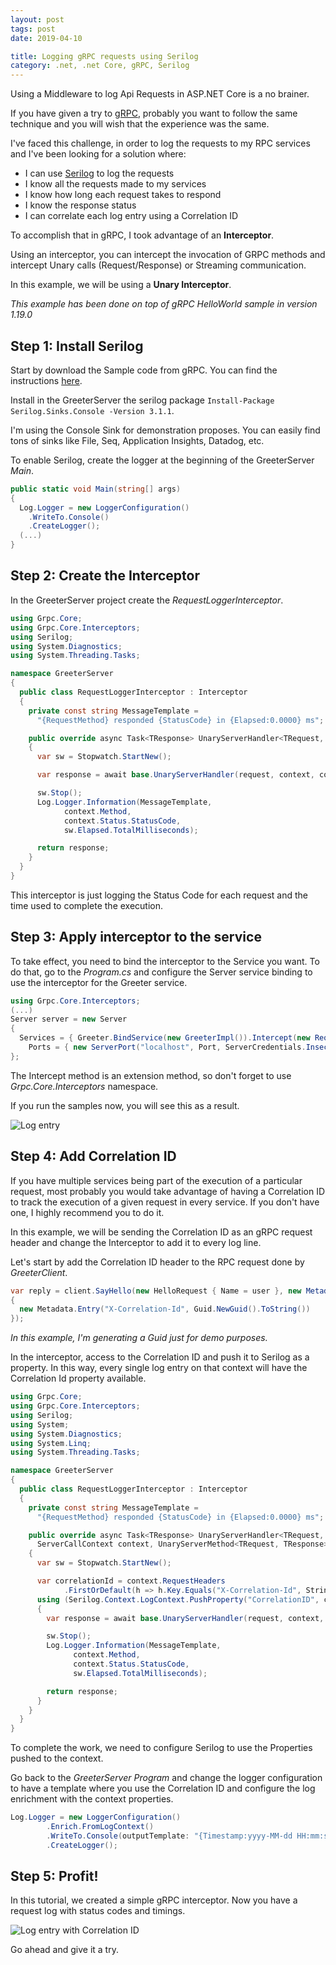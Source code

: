 ```yaml
---
layout: post
tags: post
date: 2019-04-10

title: Logging gRPC requests using Serilog
category: .net, .net Core, gRPC, Serilog
---
```


Using a Middleware to log Api Requests in ASP.NET Core is a no brainer.

If you have given a try to [gRPC](https://grpc.io/), probably you want to follow the same technique and you will wish that the experience was the same.

I've faced this challenge, in order to log the requests to my RPC services and I've been looking for a solution where:

- I can use [Serilog](https://serilog.net/) to log the requests
- I know all the requests made to my services
- I know how long each request takes to respond
- I know the response status
- I can correlate each log entry using a Correlation ID

To accomplish that in gRPC, I took advantage of an **Interceptor**.

Using an interceptor, you can intercept the invocation of GRPC methods and intercept Unary calls (Request/Response) or Streaming communication.

In this example, we will be using a **Unary Interceptor**.

_This example has been done on top of gRPC HelloWorld sample in version 1.19.0_

## Step 1: Install Serilog

Start by download the Sample code from gRPC. You can find the instructions [here](https://grpc.io/docs/quickstart/csharp.html).

Install in the GreeterServer the serilog package `Install-Package Serilog.Sinks.Console -Version 3.1.1`.

I'm using the Console Sink for demonstration proposes. You can easily find tons of sinks like File, Seq, Application Insights, Datadog, etc.

To enable Serilog, create the logger at the beginning of the GreeterServer _Main_.

```csharp
public static void Main(string[] args)
{
  Log.Logger = new LoggerConfiguration()
    .WriteTo.Console()
    .CreateLogger();
  (...)
}
```

## Step 2: Create the Interceptor

In the GreeterServer project create the _RequestLoggerInterceptor_.

```csharp
using Grpc.Core;
using Grpc.Core.Interceptors;
using Serilog;
using System.Diagnostics;
using System.Threading.Tasks;

namespace GreeterServer
{
  public class RequestLoggerInterceptor : Interceptor
  {
    private const string MessageTemplate =
      "{RequestMethod} responded {StatusCode} in {Elapsed:0.0000} ms";

    public override async Task<TResponse> UnaryServerHandler<TRequest, TResponse>(TRequest request, ServerCallContext context, UnaryServerMethod<TRequest, TResponse> continuation)
    {
      var sw = Stopwatch.StartNew();

      var response = await base.UnaryServerHandler(request, context, continuation);

      sw.Stop();
      Log.Logger.Information(MessageTemplate,
            context.Method,
            context.Status.StatusCode,
            sw.Elapsed.TotalMilliseconds);

      return response;
    }
  }
}
```

This interceptor is just logging the Status Code for each request and the time used to complete the execution.

## Step 3: Apply interceptor to the service

To take effect, you need to bind the interceptor to the Service you want. To do that, go to the _Program.cs_ and configure the Server service binding to use the interceptor for the Greeter service.

```csharp
using Grpc.Core.Interceptors;
(...)
Server server = new Server
{
  Services = { Greeter.BindService(new GreeterImpl()).Intercept(new RequestLoggerInterceptor()) },
    Ports = { new ServerPort("localhost", Port, ServerCredentials.Insecure) }
};
```

The Intercept method is an extension method, so don't forget to use _Grpc.Core.Interceptors_ namespace.

If you run the samples now, you will see this as a result.

![Log entry](/images/logging-grpc-requests-using-serilog-simple-log-line.png)

## Step 4: Add Correlation ID

If you have multiple services being part of the execution of a particular request, most probably you would take advantage of having a Correlation ID to track the execution of a given request in every service. If you don't have one, I highly recommend you to do it.

In this example, we will be sending the Correlation ID as an gRPC request header and change the Interceptor to add it to every log line.

Let's start by add the Correlation ID header to the RPC request done by _GreeterClient_.

```csharp
var reply = client.SayHello(new HelloRequest { Name = user }, new Metadata()
{
  new Metadata.Entry("X-Correlation-Id", Guid.NewGuid().ToString())
});
```

_In this example, I'm generating a Guid just for demo purposes._

In the interceptor, access to the Correlation ID and push it to Serilog as a property. In this way, every single log entry on that context will have the Correlation Id property available.

```csharp
using Grpc.Core;
using Grpc.Core.Interceptors;
using Serilog;
using System;
using System.Diagnostics;
using System.Linq;
using System.Threading.Tasks;

namespace GreeterServer
{
  public class RequestLoggerInterceptor : Interceptor
  {
    private const string MessageTemplate =
      "{RequestMethod} responded {StatusCode} in {Elapsed:0.0000} ms";

    public override async Task<TResponse> UnaryServerHandler<TRequest, TResponse>(TRequest request,
      ServerCallContext context, UnaryServerMethod<TRequest, TResponse> continuation)
    {
      var sw = Stopwatch.StartNew();

      var correlationId = context.RequestHeaders
            .FirstOrDefault(h => h.Key.Equals("X-Correlation-Id", StringComparison.OrdinalIgnoreCase))?.Value;
      using (Serilog.Context.LogContext.PushProperty("CorrelationID", correlationId))
      {
        var response = await base.UnaryServerHandler(request, context, continuation);

        sw.Stop();
        Log.Logger.Information(MessageTemplate,
              context.Method,
              context.Status.StatusCode,
              sw.Elapsed.TotalMilliseconds);

        return response;
      }
    }
  }
}
```

To complete the work, we need to configure Serilog to use the Properties pushed to the context.

Go back to the _GreeterServer Program_ and change the logger configuration to have a template where you use the Correlation ID and configure the log enrichment with the context properties.

```csharp
Log.Logger = new LoggerConfiguration()
        .Enrich.FromLogContext()
        .WriteTo.Console(outputTemplate: "{Timestamp:yyyy-MM-dd HH:mm:ss.fff zzz} [{Level}] [{CorrelationID}] {Message}{NewLine}{Exception}")
        .CreateLogger();
```

## Step 5: Profit!

In this tutorial, we created a simple gRPC interceptor. Now you have a request log with status codes and timings.

![Log entry with Correlation ID](/images/logging-grpc-requests-using-serilog-simple-log-line-with-correlation-id.png)

Go ahead and give it a try.
